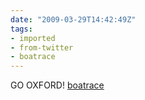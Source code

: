 ```yaml
---
date: "2009-03-29T14:42:49Z"
tags:
- imported
- from-twitter
- boatrace
---
```

GO OXFORD\! [boatrace](/tags/boatrace)
